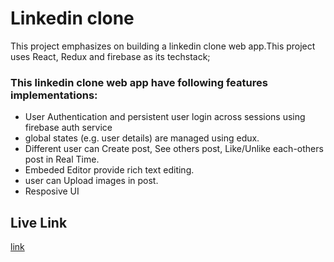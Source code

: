# Linkedin clone

This project emphasizes on building a linkedin clone web app.This project uses React, Redux and firebase as its techstack;

### This linkedin clone web app have following features implementations:
- User Authentication and persistent user login across sessions using firebase auth service 
- global states (e.g. user details) are managed using edux.
- Different user can Create post, See others post, Like/Unlike each-others post in Real Time.
- Embeded Editor provide rich text editing. 
- user can Upload images in post.
- Resposive UI


## Live Link
[link](https://linkedin-29e24.web.app/)
